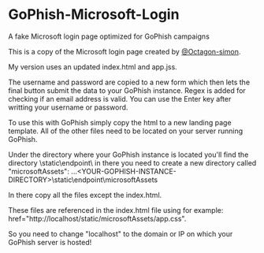# GoPhish-Microsoft-Login
A fake Microsoft login page optimized for GoPhish campaigns

This is a copy of the Microsoft login page created by [@Octagon-simon](https://github.com/Octagon-simon).

My version uses an updated index.html and app.jss.

The username and password are copied to a new form which then lets the final button submit the data to your GoPhish instance.
Regex is added for checking if an email address is valid.
You can use the Enter key after writting your username or password.

To use this with GoPhish simply copy the html to a new landing page template.
All of the other files need to be located on your server running GoPhish.

Under the directory where your GoPhish instance is located you'll find the directory \static\endpoint\ in there you need to create a new directory called "microsoftAssets":
...\<YOUR-GOPHISH-INSTANCE-DIRECTORY>\static\endpoint\microsoftAssets

In there copy all the files except the index.html.

These files are referenced in the index.html file using for example: href="http://localhost/static/microsoftAssets/app.css".

So you need to change "localhost" to the domain or IP on which your GoPhish server is hosted!
